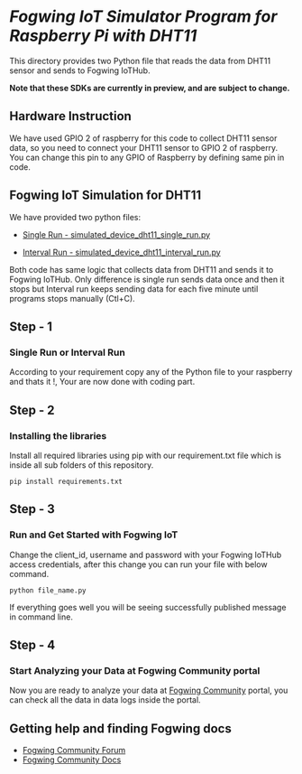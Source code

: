 # *Fogwing IoT Simulator Program for Raspberry Pi with DHT11*

This directory provides two Python file that reads the data from DHT11 sensor and sends to Fogwing IoTHub.

**Note that these SDKs are currently in preview, and are subject to change.**

## Hardware Instruction
We have used GPIO 2 of raspberry for this code to collect DHT11 sensor data, so you need to connect your DHT11 sensor to GPIO 2 of raspberry. You can change this pin to any GPIO of Raspberry by defining same pin in code.

## Fogwing IoT Simulation for DHT11
We have provided two python files:
* [Single Run - simulated_device_dht11_single_run.py](https://github.com/factana/fogwing-simulator-for-raspberry-python/blob/master/fw-iothub-dht11-sensor/simulated_device_dht11_single_run.py)

* [Interval Run - simulated_device_dht11_interval_run.py](https://github.com/factana/fogwing-simulator-for-raspberry-python/blob/master/fw-iothub-dht11-sensor/simulated_device_dht11_interval_run.py)

Both code has same logic that collects data from DHT11 and sends it to Fogwing IoTHub. Only difference is single run sends data once and then it stops but Interval run keeps sending data for each five minute until programs stops manually (Ctl+C).

## Step - 1
### Single Run or Interval Run
According to your requirement copy any of the Python file to your raspberry and thats it !, Your are now done with coding part.

## Step - 2
### Installing the libraries
Install all required libraries using pip with our requirement.txt file which is inside all sub folders of this repository.
```
pip install requirements.txt
```

## Step - 3
### Run and Get Started with Fogwing IoT
Change the client_id, username and password with your Fogwing IoTHub access credentials, after this change you can run your file with below command.
```
python file_name.py
```
If everything goes well you will be seeing successfully published message in command line.

## Step - 4
### Start Analyzing your Data at Fogwing Community portal
Now you are ready to analyze your data at [Fogwing Community](http://community.fogwing.net/) portal, you can check all the data in data logs inside the portal.

## Getting help and finding Fogwing docs
* [Fogwing Community Forum]()
* [Fogwing Community Docs](https://docs.fogwing.io/)
